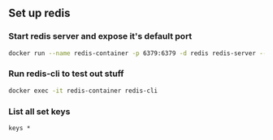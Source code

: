 ## Set up redis

### Start redis server and expose it's default port

```bash
docker run --name redis-container -p 6379:6379 -d redis redis-server --save 60 1 --loglevel warning
```

### Run redis-cli to test out stuff

```bash
docker exec -it redis-container redis-cli
```

### List all set keys

```
keys *
```
